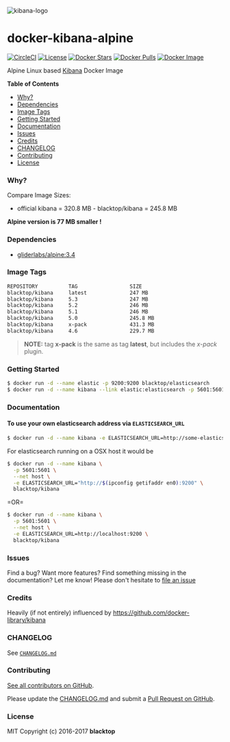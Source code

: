![kibana-logo](https://raw.githubusercontent.com/blacktop/docker-kibana-alpine/master/kibana-logo.png)

docker-kibana-alpine
====================

[![CircleCI](https://circleci.com/gh/blacktop/docker-kibana-alpine.png?style=shield)](https://circleci.com/gh/blacktop/docker-kibana-alpine) [![License](http://img.shields.io/:license-mit-blue.svg)](http://doge.mit-license.org) [![Docker Stars](https://img.shields.io/docker/stars/blacktop/kibana.svg)](https://hub.docker.com/r/blacktop/kibana/) [![Docker Pulls](https://img.shields.io/docker/pulls/blacktop/kibana.svg)](https://hub.docker.com/r/blacktop/kibana/) [![Docker Image](https://img.shields.io/badge/docker%20image-247%20MB-blue.svg)](https://hub.docker.com/r/blacktop/kibana/)

Alpine Linux based [Kibana](https://www.elastic.co/products/kibana) Docker Image

**Table of Contents**

-	[Why?](#why)
-	[Dependencies](#dependencies)
-	[Image Tags](#image-tags)
-	[Getting Started](#getting-started)
-	[Documentation](#documentation)
-	[Issues](#issues)
-	[Credits](#credits)
-	[CHANGELOG](#changelog)
-	[Contributing](#contributing)
-	[License](#license)

### Why?

Compare Image Sizes:  
 - official kibana = 320.8 MB - blacktop/kibana = 245.8 MB

**Alpine version is 77 MB smaller !**

### Dependencies

-	[gliderlabs/alpine:3.4](https://index.docker.io/_/gliderlabs/alpine/)

### Image Tags

```bash
REPOSITORY          TAG                 SIZE
blacktop/kibana     latest              247 MB
blacktop/kibana     5.3                 247 MB
blacktop/kibana     5.2                 246 MB
blacktop/kibana     5.1                 246 MB
blacktop/kibana     5.0                 245.8 MB
blacktop/kibana     x-pack              431.3 MB
blacktop/kibana     4.6                 229.7 MB
```

> **NOTE:** tag **x-pack** is the same as tag **latest**, but includes the *x-pack* plugin.

### Getting Started

```bash
$ docker run -d --name elastic -p 9200:9200 blacktop/elasticsearch
$ docker run -d --name kibana --link elastic:elasticsearch -p 5601:5601 blacktop/kibana
```

### Documentation

#### To use your own elasticsearch address via `ELASTICSEARCH_URL`

```bash
$ docker run -d --name kibana -e ELASTICSEARCH_URL=http://some-elasticsearch:9200 -p 5601:5601 blacktop/kibana
```

For elasticsearch running on a OSX host it would be

```bash
$ docker run -d --name kibana \
  -p 5601:5601 \
  --net host \
  -e ELASTICSEARCH_URL="http://$(ipconfig getifaddr en0):9200" \
  blacktop/kibana
```

=OR=

```bash
$ docker run -d --name kibana \
  -p 5601:5601 \
  --net host \
  -e ELASTICSEARCH_URL=http://localhost:9200 \
  blacktop/kibana
```

### Issues

Find a bug? Want more features? Find something missing in the documentation? Let me know! Please don't hesitate to [file an issue](https://github.com/blacktop/docker-kibana-alpine/issues/new)

### Credits

Heavily (if not entirely) influenced by https://github.com/docker-library/kibana

### CHANGELOG

See [`CHANGELOG.md`](https://github.com/blacktop/docker-kibana-alpine/blob/master/CHANGELOG.md)

### Contributing

[See all contributors on GitHub](https://github.com/blacktop/docker-kibana-alpine/graphs/contributors).

Please update the [CHANGELOG.md](https://github.com/blacktop/docker-kibana-alpine/blob/master/CHANGELOG.md) and submit a [Pull Request on GitHub](https://help.github.com/articles/using-pull-requests/).

### License

MIT Copyright (c) 2016-2017 **blacktop**
